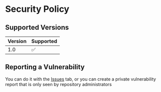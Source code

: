# Security Policy

## Supported Versions

| Version | Supported          |
| ------- | ------------------ |
| 1.0     | :white_check_mark: |

## Reporting a Vulnerability

You can do it with the [Issues](https://github.com/ExtremeCreator20/PyAudioPlayer/issues) tab, or you can create a private vulnerability report that is only seen by repository administrators
